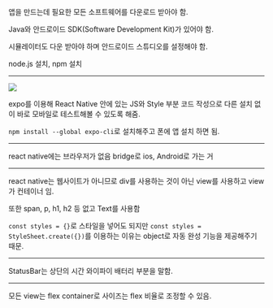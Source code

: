 앱을 만드는데 필요한 모든 소프트웨어를 다운로드 받아야 함.

Java와 안드로이드 SDK(Software Development Kit)가 있어야 함.

시뮬레이터도 다운 받아야 하며 안드로이드 스튜디오를 설정해야 함.

node.js 설치, npm 설치

---

![](C:\Users\cheecrma\AppData\Roaming\marktext\images\2022-09-13-22-22-42-image.png)

expo를 이용해 React Native 안에 있는 JS와 Style 부분 코드 작성으로 다른 설치 없이 바로 모바일로 테스트해볼 수 있도록 해줌.

`npm install --global expo-cli`로 설치해주고 폰에 앱 설치 하면 됨.

---

react native에는 브라우저가 없음 bridge로 ios, Android로 가는 거

---

react native는 웹사이트가 아니므로 div를 사용하는 것이 아닌 view를 사용하고 view가 컨테이너 임.

또한 span, p, h1, h2 등 없고 Text를 사용함



`const styles = {}`로 스타일을 넣어도 되지만 `const styles = StyleSheet.create({})`를 이용하는 이유는 object로 자동 완성 기능을 제공해주기 때문.

---

StatusBar는 상단의 시간 와이파이 배터리 부분을 말함.

---

모든 view는 flex container로 사이즈는 flex 비율로 조정할 수 있음.
